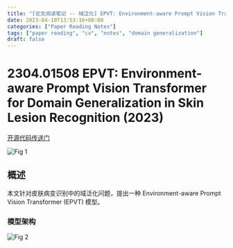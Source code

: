 ```yaml
---
title: "[论文阅读笔记 -- 域泛化] EPVT: Environment-aware Prompt Vision Transformer for DG (2023)"
date: 2023-04-10T13:53:16+08:00
categories: ["Paper Reading Notes"]
tags: ["paper reading", "cv", "notes", "domain generalization"]
draft: false
---
```


# 2304.01508 EPVT: Environment-aware Prompt Vision Transformer for Domain Generalization in Skin Lesion Recognition (2023)

[开源代码传送门](https://github.com/SiyuanYan1/EPVT)

![Fig 1](/images/2023/PRN399/1.png)

## 概述

本文针对皮肤病变识别中的域泛化问题，提出一种 Environment-aware Prompt Vision Transformer (EPVT) 模型。  

### 模型架构

![Fig 2](/images/2023/PRN399/2.png)
